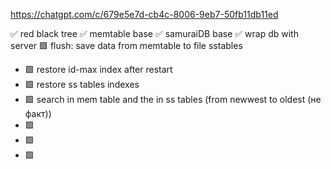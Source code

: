 https://chatgpt.com/c/679e5e7d-cb4c-8006-9eb7-50fb11db11ed

✅ red black tree
✅ memtable base
✅ samuraiDB base
✅ wrap db with server
🟩 flush: save data from memtable to file sstables 
- 🟩 restore id-max index after restart
- 🟩 restore ss tables indexes
- 🟩 search in mem table and the in ss tables (from newwest to oldest (не факт))
- 🟩
- 🟩
- 🟩
